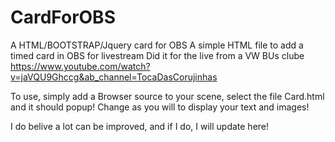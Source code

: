 # CardForOBS
A HTML/BOOTSTRAP/Jquery card for OBS
A simple HTML file to add a timed card in OBS for livestream
Did it for the live from a VW BUs clube https://www.youtube.com/watch?v=jaVQU9Ghccg&ab_channel=TocaDasCorujinhas

To use, simply add a Browser source to your scene, select the file Card.html and it should popup!
Change as you will to display your text and images!

I do belive a lot can be improved, and if I do, I will update here!

